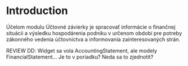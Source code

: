# Introduction

Účelom modulu Účtovné závierky je spracovať informácie o finančnej situácii a výsledku hospodárenia podniku v určenom období pre potreby zákonného vedenia účtovníctva a informovania zainteresovaných strán.

REVIEW DD: Widget sa vola AccountingStatement, ale modely FinancialStatement... Je to v poriadku? Neda sa to zjednotit?